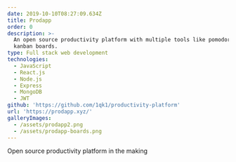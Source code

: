 ```yaml
---
date: 2019-10-10T08:27:09.634Z
title: Prodapp
order: 0
description: >-
  An open source productivity platform with multiple tools like pomodoro and
  kanban boards.
type: Full stack web development
technologies:
  - JavaScript
  - React.js
  - Node.js
  - Express
  - MongoDB
  - JWT
github: 'https://github.com/1qk1/productivity-platform'
url: 'https://prodapp.xyz/'
galleryImages:
  - /assets/prodapp2.png
  - /assets/prodapp-boards.png
---
```


Open source productivity platform in the making

